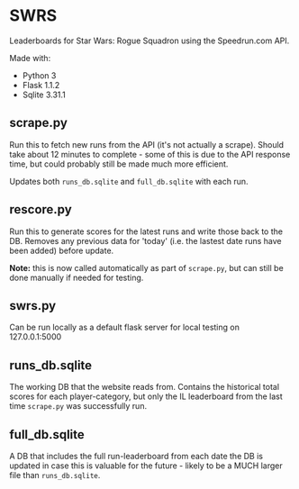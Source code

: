 # SWRS

Leaderboards for Star Wars: Rogue Squadron using the Speedrun.com API.

Made with:
- Python 3
- Flask 1.1.2
- Sqlite 3.31.1

## scrape.py

Run this to fetch new runs from the API (it's not actually a scrape). Should take about 12 minutes to complete - some of this is due to the API response time, but could probably still be made much more efficient.

Updates both `runs_db.sqlite` and `full_db.sqlite` with each run.

## rescore.py

Run this to generate scores for the latest runs and write those back to the DB. Removes any previous data for 'today' (i.e. the lastest date runs have been added) before update.

**Note:** this is now called automatically as part of `scrape.py`, but can still be done manually if needed for testing.

## swrs.py

Can be run locally as a default flask server for local testing on 127.0.0.1:5000

## runs_db.sqlite

The working DB that the website reads from. Contains the historical total scores for each player-category, but only the IL leaderboard from the last time `scrape.py` was successfully run.

## full_db.sqlite

A DB that includes the full run-leaderboard from each date the DB is updated in case this is valuable for the future - likely to be a MUCH larger file than `runs_db.sqlite`.